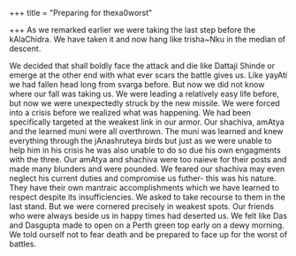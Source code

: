 +++
title = "Preparing for thexa0worst"

+++
As we remarked earlier we were taking the last step before the
kAlaChidra. We have taken it and now hang like trisha\~Nku in the median
of descent.

We decided that shall boldly face the attack and die like Dattaji Shinde
or emerge at the other end with what ever scars the battle gives us.
Like yayAti we had fallen head long from svarga before. But now we did
not know where our fall was taking us. We were leading a relatively easy
life before, but now we were unexpectedly struck by the new missile. We
were forced into a crisis before we realized what was happening. We had
been specifically targeted at the weakest link in our armor. Our
shachiva, amAtya and the learned muni were all overthrown. The muni was
learned and knew everything through the jAnashruteya birds but just as
we were unable to help him in his crisis he was also unable to do so due
his own engagments with the three. Our amAtya and shachiva were too
naieve for their posts and made many blunders and were pounded. We
feared our shachiva may even neglect his current duties and compromise
us futher- this was his nature. They have their own mantraic
accomplishments which we have learned to respect despite its
insufficiencies. We asked to take recourse to them in the last stand.
But we were cornered precisely in weakest spots. Our friends who were
always beside us in happy times had deserted us. We felt like Das and
Dasgupta made to open on a Perth green top early on a dewy morning. We
told ourself not to fear death and be prepared to face up for the worst
of battles.
